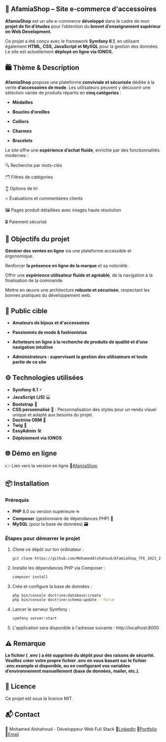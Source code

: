 ## 💎 AfamiaShop – Site e-commerce d'accessoires
**AfamiaShop** est un site e-commerce **développé** dans le cadre de mon **projet de fin d’études** pour l’obtention du **brevet d’enseignement supérieur en Web Development.**

Ce projet a été conçu avec le framework **Symfony 6.1**, en utilisant également **HTML, CSS, JavaScript et MySQL** pour la gestion des données. Le site est actuellement **déployé en ligne via IONOS.**

## 🛍️ Thème & Description
**AfamiaShop** propose une plateforme **conviviale et sécurisée** dédiée à la vente **d’accessoires de mode**. Les utilisateurs peuvent y découvrir une sélection variée de produits répartis en **cinq catégories** :

- **Médailles**

- **Boucles d’oreilles**

- **Colliers**

- **Charmes**

- **Bracelets**

Le site offre une **expérience d’achat fluide**, enrichie par des fonctionnalités modernes :

🔍 Recherche par mots-clés

🗂️ Filtres de catégories

↕️ Options de tri

⭐ Évaluations et commentaires clients

🖼️ Pages produit détaillées avec images haute résolution

🔒 Paiement sécurisé

## 🎯 Objectifs du projet
**Générer des ventes en ligne** via une plateforme accessible et ergonomique.

Renforcer **la présence en ligne de la marque** et sa notoriété.

Offrir une **expérience utilisateur fluide et agréable**, de la navigation à la finalisation de la commande.

Mettre en œuvre une architecture **robuste et sécurisée**, respectant les bonnes pratiques du développement web.

## 👥 Public cible
- **Amateurs de bijoux et d'accessoires**

- **Passionnés de mode & fashionistas**

- **Acheteurs en ligne à la recherche de produits de qualité et d’une navigation intuitive**
- **Administrateurs : supervisant la gestion des utilisateurs et toute partie de ce site**

## ⚙️ Technologies utilisées

- **Symfony 6.1** ⚡️
- **JavaScript (JS)** 💻
- **Bootstrap** 🎨
- **CSS personnalisé** 🎨 : Personnalisation des styles pour un rendu visuel unique et adapté aux besoins du projet.
- **Doctrine ORM** 💾
- **Twig** 🧩
- **EasyAdmin** 🛠️
- **Déploiement via IONOS**

## 🌐 Démo en ligne
👉 Lien vers la version en ligne 🔗[AfamiaShop](https://www.afamiashop.be/)

## 📦 Installation 
### Prérequis

- **PHP** 8.0 ou version supérieure ☕
- **Composer** (gestionnaire de dépendances PHP) 💾
- **MySQL** (pour la base de données) 🗃️

### Étapes pour démarrer le projet

1. Clone ce dépôt sur ton ordinateur :

   ```bash
   git clone https://github.com/MohamedAlshahoud/AfamiaShop_TFE_2023_2024

2. Installe les dépendances PHP via Composer :

   ```bash
   composer install
   
3. Crée et configure la base de données :

   ```bash
   php bin/console doctrine:database:create
   php bin/console doctrine:schema:update --force

4. Lancer le serveur Symfony :

   ```bash
   symfony server:start
   
5. L'application sera disponible à l'adresse suivante : http://localhost:8000

## ⚠️ Remarque
**Le fichier ( .env ) a été supprimé du dépôt pour des raisons de sécurité.
Veuillez créer votre propre fichier .env en vous basant sur le fichier .env.example si disponible, ou en configurant vos variables d’environnement manuellement (base de données, mailer, etc.).**


## 📝 Licence

Ce projet est sous la licence MIT.

## 📬 Contact
👤 Mohamed Alshahoud - Développeur Web Full Stack
🔗[LinkedIn](https://www.linkedin.com/in/mohamed-alshahoud/)
🔗[Portfolio](https://mohamedalshahoud.com/)
📧[Email](alshahoudmohamed95@gmail.com)

